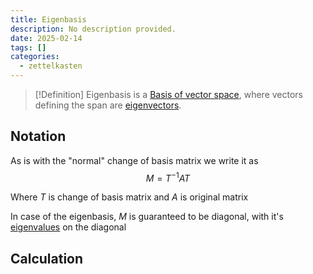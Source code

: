 ```yaml
---
title: Eigenbasis
description: No description provided.
date: 2025-02-14
tags: []
categories:
  - zettelkasten
---
```


> [!Definition]
> Eigenbasis is a [Basis of vector space](Basis%20of%20vector%20space.md), where vectors defining the span are [eigenvectors](Eigenvector.md).

## Notation

As is with the "normal" change of basis matrix we write it as $$M = T^{-1}AT$$

Where $T$ is change of basis matrix and $A$ is original matrix

In case of the eigenbasis, $M$ is guaranteed to be diagonal, with it's [eigenvalues](Eigenvalue.md) on the diagonal 

## Calculation
